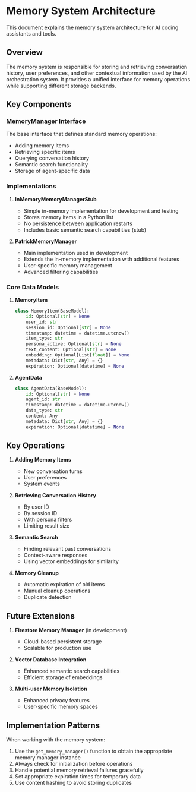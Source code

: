 # Memory System Architecture

This document explains the memory system architecture for AI coding assistants and tools.

## Overview

The memory system is responsible for storing and retrieving conversation history, user preferences, and other contextual information used by the AI orchestration system. It provides a unified interface for memory operations while supporting different storage backends.

## Key Components

### MemoryManager Interface

The base interface that defines standard memory operations:
- Adding memory items
- Retrieving specific items
- Querying conversation history
- Semantic search functionality
- Storage of agent-specific data

### Implementations

1. **InMemoryMemoryManagerStub**
   - Simple in-memory implementation for development and testing
   - Stores memory items in a Python list
   - No persistence between application restarts
   - Includes basic semantic search capabilities (stub)

2. **PatrickMemoryManager**
   - Main implementation used in development
   - Extends the in-memory implementation with additional features
   - User-specific memory management
   - Advanced filtering capabilities

### Core Data Models

1. **MemoryItem**
   ```python
   class MemoryItem(BaseModel):
       id: Optional[str] = None
       user_id: str
       session_id: Optional[str] = None
       timestamp: datetime = datetime.utcnow()
       item_type: str
       persona_active: Optional[str] = None
       text_content: Optional[str] = None
       embedding: Optional[List[float]] = None
       metadata: Dict[str, Any] = {}
       expiration: Optional[datetime] = None
   ```

2. **AgentData**
   ```python
   class AgentData(BaseModel):
       id: Optional[str] = None
       agent_id: str
       timestamp: datetime = datetime.utcnow()
       data_type: str
       content: Any
       metadata: Dict[str, Any] = {}
       expiration: Optional[datetime] = None
   ```

## Key Operations

1. **Adding Memory Items**
   - New conversation turns
   - User preferences
   - System events

2. **Retrieving Conversation History**
   - By user ID
   - By session ID
   - With persona filters
   - Limiting result size

3. **Semantic Search**
   - Finding relevant past conversations
   - Context-aware responses
   - Using vector embeddings for similarity

4. **Memory Cleanup**
   - Automatic expiration of old items
   - Manual cleanup operations
   - Duplicate detection

## Future Extensions

1. **Firestore Memory Manager** (in development)
   - Cloud-based persistent storage
   - Scalable for production use

2. **Vector Database Integration**
   - Enhanced semantic search capabilities
   - Efficient storage of embeddings

3. **Multi-user Memory Isolation**
   - Enhanced privacy features
   - User-specific memory spaces

## Implementation Patterns

When working with the memory system:

1. Use the `get_memory_manager()` function to obtain the appropriate memory manager instance
2. Always check for initialization before operations
3. Handle potential memory retrieval failures gracefully
4. Set appropriate expiration times for temporary data
5. Use content hashing to avoid storing duplicates